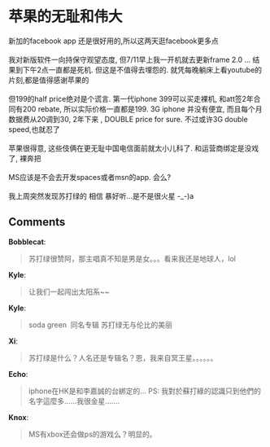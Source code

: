 # 苹果的无耻和伟大

<div id="msgcns!9884D0A402622CB2!4215" class="bvMsg"> 新加的facebook app 还是很好用的,所以这两天逛facebook更多点<br /><br />我对新版软件一向持保守观望态度, 但7/11早上我一开机就去更新frame 2.0 ... 结果到下午2点一直都是死机. 但这是不值得去埋怨的. 就凭每晚躺床上看youtube的片刻,都是值得感谢苹果的<br /><br />但199的half price绝对是个谎言. 第一代iphone 399可以买走裸机, 和att签2年合同有200 rebate, 所以实际价格一直都是199. 3G iphone 并没有便宜, 而且每个月数据费从20调到30, 2年下来 , DOUBLE price for sure. 不过或许3G double speed,也就忍了<br /><br />苹果很得意, 这些伎俩在更无耻中国电信面前就太小儿科了. 和运营商绑定是没戏了, 裸奔把<br /><br />MS应该是不会去开发spaces或者msn的app. 会么?<br /><br />我上周突然发现苏打绿的 相信 暴好听...是不是很火星 -_-)a <br /></div>

## Comments

**Bobblecat**:
> 苏打绿很赞阿，那主唱真不知是男是女。。。看来我还是地球人，lol

**Kyle**:
> 让我们一起闯出太阳系~~

**Kyle**:
> soda green  同名专辑 苏打绿无与伦比的美丽

**Xi**:
> 苏打绿是什么？人名还是专辑名？恩，我来自冥王星。。。。。。

**Echo**:
> iphone在HK是和李嘉誠的台綁定的...
PS: 我對於蘇打綠的認識只到他們的名字這麼多......我很金星.......

**Knox**:
> MS有xbox还会做ps的游戏么？明显的。

